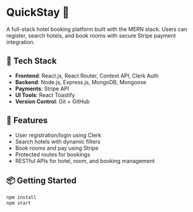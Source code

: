 # QuickStay 🏨

A full-stack hotel booking platform built with the MERN stack. Users can register, search hotels, and book rooms with secure Stripe payment integration.

## 🔧 Tech Stack

- **Frontend**: React.js, React Router, Context API, Clerk Auth
- **Backend**: Node.js, Express.js, MongoDB, Mongoose
- **Payments**: Stripe API
- **UI Tools**: React Toastify
- **Version Control**: Git + GitHub

## 🌟 Features

- User registration/login using Clerk
- Search hotels with dynamic filters
- Book rooms and pay using Stripe
- Protected routes for bookings
- RESTful APIs for hotel, room, and booking management

## 📦 Getting Started

```bash
npm install
npm start
```
